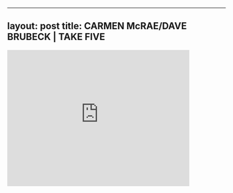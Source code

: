 

---
layout: post
title: CARMEN McRAE/DAVE BRUBECK | TAKE FIVE
---


<iframe width="420" height="315" src="http://www.youtube.com/embed/ojOFORY93mk" frameborder="0" allowfullscreen></iframe>

